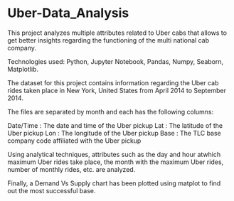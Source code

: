 # Uber-Data_Analysis
 This project analyzes multiple attributes related to Uber cabs that allows to get better insights regarding the functioning of the multi national cab company.

 Technologies used: Python, Jupyter Notebook, Pandas, Numpy, Seaborn, Matplotlib.

 The dataset for this project contains information regarding the Uber cab rides taken place in New York, United States from April 2014 to September 2014.

 The files are separated by month and each has the following columns:

  Date/Time : The date and time of the Uber pickup
  Lat : The latitude of the Uber pickup
  Lon : The longitude of the Uber pickup
  Base : The TLC base company code affiliated with the Uber pickup

  Using analytical techniques, attributes such as the day and hour atwhich maximum Uber rides take place, the month with the maximum Uber rides, number of monthly rides, etc. are analyzed.

  Finally, a Demand Vs Supply chart has been plotted using matplot to find out the most successful base.
